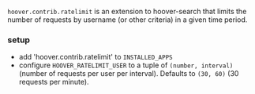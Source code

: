 `hoover.contrib.ratelimit` is an extension to hoover-search that limits the
number of requests by username (or other criteria) in a given time period.

### setup
* add 'hoover.contrib.ratelimit' to `INSTALLED_APPS`
* configure `HOOVER_RATELIMIT_USER` to a tuple of `(number, interval)` (number
  of requests per user per interval). Defaults to `(30, 60)` (30 requests per
  minute).
